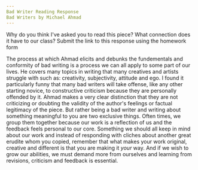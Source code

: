 ```yaml
---
Bad Writer Reading Response
Bad Writers by Michael Ahmad
---
```

Why do you think I've asked you to read this piece? 
What connection does it have to our class? 
Submit the link to this response using the homework form


The process at which Ahmad elicits and debunks the fundementals and conformity of bad writing is a process we can all
apply to some part of our lives. He covers many topics in writing that many creatives and artists struggle with
such as: creativity, subjectivity, attitude and ego. I found it particularly funny that many bad writers will take offense, 
like any other starting novice, to constructive criticism because they are personally offended by it. Ahmad makes a very 
clear distinction that they are not criticizing or doubting the validity of the author's feelings or factual legitimacy of 
the piece. But rather being a bad writer and writing about something meaningful to you are two exclusive things. Often times, 
we group them together because our work is a reflection of us and the feedback feels personal to our core. Something we should
all keep in mind about our work and instead of responding with cliches about another great erudite whom you copied, remember
that what makes your work original, creative and different is that you are making it _your_ way. And if we wish to grow our 
abilities, we must demand more from ourselves and learning from revisions, criticism and feedback is essential. 
